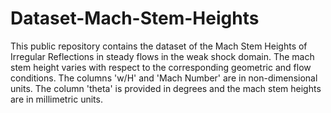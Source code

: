 # Dataset-Mach-Stem-Heights

This public repository contains the dataset of the Mach Stem Heights of Irregular Reflections in steady flows in the weak shock domain. The mach stem height varies with respect to the corresponding geometric and flow conditions. The columns 'w/H' and 'Mach Number' are in non-dimensional units. The column 'theta' is provided in degrees and the mach stem heights are in millimetric units. 
